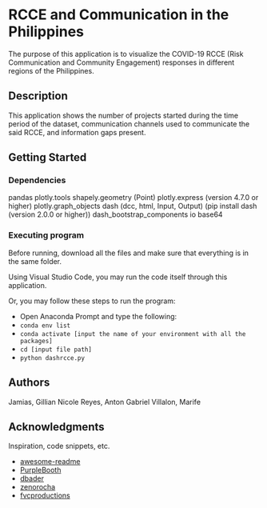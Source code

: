 # RCCE and Communication in the Philippines

The purpose of this application is to visualize the COVID-19 RCCE (Risk Communication and Community Engagement) responses in different regions of the Philippines. 

## Description

This application shows the number of projects started during the time period of the dataset, communication channels used to communicate the said RCCE, and information gaps present.

## Getting Started

### Dependencies

pandas
plotly.tools
shapely.geometry (Point)
plotly.express (version 4.7.0 or higher)
plotly.graph_objects
dash (dcc, html, Input, Output) (pip install dash (version 2.0.0 or higher))
dash_bootstrap_components
io
base64

### Executing program

Before running, download all the files and make sure that everything is in the same folder. 

Using Visual Studio Code, you may run the code itself through this application.

Or, you may follow these steps to run the program:
* Open Anaconda Prompt and type the following:
* ```conda env list ```
* ```conda activate [input the name of your environment with all the packages]```
* ```cd [input file path]```
* ```python dashrcce.py```



## Authors

Jamias, Gillian Nicole
Reyes, Anton Gabriel
Villalon, Marife


## Acknowledgments

Inspiration, code snippets, etc.
* [awesome-readme](https://github.com/matiassingers/awesome-readme)
* [PurpleBooth](https://gist.github.com/PurpleBooth/109311bb0361f32d87a2)
* [dbader](https://github.com/dbader/readme-template)
* [zenorocha](https://gist.github.com/zenorocha/4526327)
* [fvcproductions](https://gist.github.com/fvcproductions/1bfc2d4aecb01a834b46)
